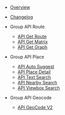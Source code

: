 - [Overview](/ "Map4DService API")
- [Changelog](changelog.md)

- Group API Route
  - [API Get Route](api_route.md)
  - [API Get Matrix](api_matrix.md)
  - [API Get Graph](api_graph.md)

- Group API Place
  - [API Auto Suggest](api_autosuggest.md)
  - [API Place Detail](api_place_detail.md)
  - [API Text Search](api_text_search.md)
  - [API Nearby Search](api_nearby_search.md)
  - [API Viewbox Search](api_viewbox_search.md)  
  
- Group API Geocode
  - [API GeoCode V2](api_geocode_v2.md)